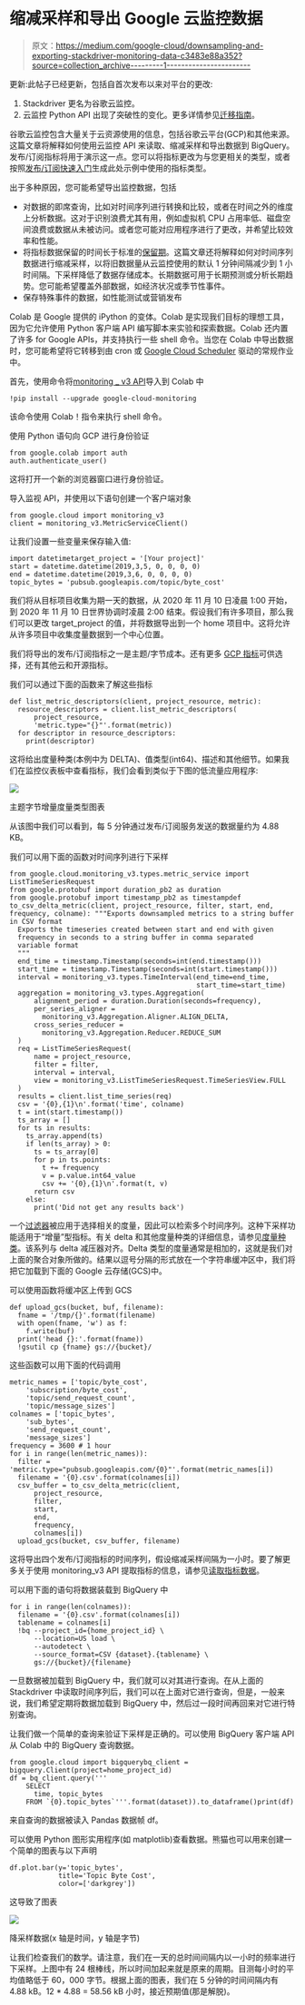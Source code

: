 # 缩减采样和导出 Google 云监控数据

> 原文：<https://medium.com/google-cloud/downsampling-and-exporting-stackdriver-monitoring-data-c3483e88a352?source=collection_archive---------1----------------------->

更新:此帖子已经更新，包括自首次发布以来对平台的更改:

1.  Stackdriver 更名为谷歌云监控。
2.  云监控 Python API 出现了突破性的变化。更多详情参见[迁移指南](https://github.com/googleapis/python-monitoring/blob/master/UPGRADING.md)。

谷歌云监控包含大量关于云资源使用的信息，包括谷歌云平台(GCP)和其他来源。这篇文章将解释如何使用云监控 API 来读取、缩减采样和导出数据到 BigQuery。发布/订阅指标将用于演示这一点。您可以将指标更改为与您更相关的类型，或者按照[发布/订阅快速入门](【https://cloud.google.com/pubsub/docs/quickstart-cli】T2)生成此处示例中使用的指标类型。

出于多种原因，您可能希望导出监控数据，包括

*   对数据的即席查询，比如对时间序列进行转换和比较，或者在时间之外的维度上分析数据。这对于识别浪费尤其有用，例如虚拟机 CPU 占用率低、磁盘空间浪费或数据从未被访问。或者您可能对应用程序进行了更改，并希望比较效率和性能。
*   将指标数据保留的时间长于标准的[保留期](https://cloud.google.com/monitoring/quotas#data_retention_policy)。这篇文章还将解释如何对时间序列数据进行缩减采样，以将旧数据量从云监控使用的默认 1 分钟间隔减少到 1 小时间隔。下采样降低了数据存储成本。长期数据可用于长期预测或分析长期趋势。您可能希望覆盖外部数据，如经济状况或季节性事件。
*   保存特殊事件的数据，如性能测试或营销发布

Colab 是 Google 提供的 iPython 的变体。Colab 是实现我们目标的理想工具，因为它允许使用 Python 客户端 API 编写脚本来实验和探索数据。Colab 还内置了许多 for Google APIs，并支持执行一些 shell 命令。当您在 Colab 中导出数据时，您可能希望将它转移到由 cron 或 [Google Cloud Scheduler](https://cloud.google.com/scheduler/) 驱动的常规作业中。

首先，使用命令将[monitoring _ v3 API](https://cloud.google.com/monitoring/api/ref_v3/rpc/google.monitoring.v3)导入到 Colab 中

```
!pip install --upgrade google-cloud-monitoring
```

该命令使用 Colab！指令来执行 shell 命令。

使用 Python 语句向 GCP 进行身份验证

```
from google.colab import auth
auth.authenticate_user()
```

这将打开一个新的浏览器窗口进行身份验证。

导入监视 API，并使用以下语句创建一个客户端对象

```
from google.cloud import monitoring_v3
client = monitoring_v3.MetricServiceClient()
```

让我们设置一些变量来保存输入值:

```
import datetimetarget_project = '[Your project]'
start = datetime.datetime(2019,3,5, 0, 0, 0, 0)
end = datetime.datetime(2019,3,6, 0, 0, 0, 0)
topic_bytes = 'pubsub.googleapis.com/topic/byte_cost'
```

我们将从目标项目收集为期一天的数据，从 2020 年 11 月 10 日凌晨 1:00 开始，到 2020 年 11 月 10 日世界协调时凌晨 2:00 结束。假设我们有许多项目，那么我们可以更改 target_project 的值，并将数据导出到一个 home 项目中。这将允许从许多项目中收集度量数据到一个中心位置。

我们将导出的发布/订阅指标之一是主题/字节成本。还有更多 [GCP 指标](https://cloud.google.com/monitoring/api/metrics_gcp)可供选择，还有其他云和开源指标。

我们可以通过下面的函数来了解这些指标

```
def list_metric_descriptors(client, project_resource, metric):
  resource_descriptors = client.list_metric_descriptors(
      project_resource,
      'metric.type="{}"'.format(metric))
  for descriptor in resource_descriptors:
    print(descriptor)
```

这将给出度量种类(本例中为 DELTA)、值类型(int64)、描述和其他细节。如果我们在监控仪表板中查看指标，我们会看到类似于下图的低流量应用程序:

![](img/6e3190579da9f9bef8accfb3633977ee.png)

主题字节增量度量类型图表

从该图中我们可以看到，每 5 分钟通过发布/订阅服务发送的数据量约为 4.88 KB。

我们可以用下面的函数对时间序列进行下采样

```
from google.cloud.monitoring_v3.types.metric_service import ListTimeSeriesRequest
from google.protobuf import duration_pb2 as duration
from google.protobuf import timestamp_pb2 as timestampdef to_csv_delta_metric(client, project_resource, filter, start, end, frequency, colname): """Exports downsampled metrics to a string buffer in CSV format
  Exports the timeseries created between start and end with given
  frequency in seconds to a string buffer in comma separated
  variable format
  """
  end_time = timestamp.Timestamp(seconds=int(end.timestamp()))
  start_time = timestamp.Timestamp(seconds=int(start.timestamp()))
  interval = monitoring_v3.types.TimeInterval(end_time=end_time,
                                              start_time=start_time)
  aggregation = monitoring_v3.types.Aggregation(
      alignment_period = duration.Duration(seconds=frequency),
      per_series_aligner =   
        monitoring_v3.Aggregation.Aligner.ALIGN_DELTA,
      cross_series_reducer =
        monitoring_v3.Aggregation.Reducer.REDUCE_SUM
  )
  req = ListTimeSeriesRequest(
      name = project_resource,
      filter = filter,
      interval = interval,
      view = monitoring_v3.ListTimeSeriesRequest.TimeSeriesView.FULL
  )
  results = client.list_time_series(req)
  csv = '{0},{1}\n'.format('time', colname)
  t = int(start.timestamp())
  ts_array = []
  for ts in results:
    ts_array.append(ts)
    if len(ts_array) > 0:
      ts = ts_array[0]
      for p in ts.points:
        t += frequency
        v = p.value.int64_value
        csv += '{0},{1}\n'.format(t, v)
      return csv
    else:
      print('Did not get any results back') 
```

一个[过滤器](https://cloud.google.com/monitoring/api/v3/filters)被应用于选择相关的度量，因此可以检索多个时间序列。这种下采样功能适用于“增量”型指标。有关 delta 和其他度量种类的详细信息，请参见[度量种类](https://cloud.google.com/monitoring/api/v3/metrics-details)。该系列与 delta 减压器对齐。Delta 类型的度量通常是相加的，这就是我们对上面的聚合对象所做的。结果以逗号分隔的形式放在一个字符串缓冲区中，我们将把它加载到下面的 Google 云存储(GCS)中。

可以使用函数将缓冲区上传到 GCS

```
def upload_gcs(bucket, buf, filename):
  fname = '/tmp/{}'.format(filename)
  with open(fname, 'w') as f:
    f.write(buf)
  print('head {}:'.format(fname))
  !gsutil cp {fname} gs://{bucket}/
```

这些函数可以用下面的代码调用

```
metric_names = ['topic/byte_cost',
    'subscription/byte_cost',
    'topic/send_request_count',
    'topic/message_sizes']
colnames = ['topic_bytes',
    'sub_bytes',
    'send_request_count',
    'message_sizes']
frequency = 3600 # 1 hour
for i in range(len(metric_names)):
  filter =  'metric.type="pubsub.googleapis.com/{0}"'.format(metric_names[i])
  filename = '{0}.csv'.format(colnames[i])
  csv_buffer = to_csv_delta_metric(client,
      project_resource,
      filter,
      start,
      end,
      frequency,
      colnames[i])
  upload_gcs(bucket, csv_buffer, filename)
```

这将导出四个发布/订阅指标的时间序列，假设缩减采样间隔为一小时。要了解更多关于使用 monitoring_v3 API 提取指标的信息，请参见[读取指标数据](https://cloud.google.com/monitoring/custom-metrics/reading-metrics)。

可以用下面的语句将数据装载到 BigQuery 中

```
for i in range(len(colnames)):
  filename = '{0}.csv'.format(colnames[i])
  tablename = colnames[i]
  !bq --project_id={home_project_id} \
      --location=US load \
      --autodetect \
      --source_format=CSV {dataset}.{tablename} \
      gs://{bucket}/{filename}
```

一旦数据被加载到 BigQuery 中，我们就可以对其进行查询。在从上面的 Stackdriver 中读取时间序列后，我们可以在上面对它进行查询，但是，一般来说，我们希望定期将数据加载到 BigQuery 中，然后过一段时间再回来对它进行特别查询。

让我们做一个简单的查询来验证下采样是正确的。可以使用 BigQuery 客户端 API 从 Colab 中的 BigQuery 查询数据。

```
from google.cloud import bigquerybq_client = bigquery.Client(project=home_project_id)
df = bq_client.query('''
    SELECT
      time, topic_bytes
    FROM `{0}.topic_bytes`'''.format(dataset)).to_dataframe()print(df)
```

来自查询的数据被读入 Pandas 数据帧 df。

可以使用 Python 图形实用程序(如 matplotlib)查看数据。熊猫也可以用来创建一个简单的图表与以下声明

```
df.plot.bar(y='topic_bytes',
            title='Topic Byte Cost',
            color=['darkgrey'])
```

这导致了图表

![](img/0343ac18fd684b262d6a8f58e528fc53.png)

降采样数据(x 轴是时间，y 轴是字节)

让我们检查我们的数学。请注意，我们在一天的总时间间隔内以一小时的频率进行下采样。上图中有 24 根棒线，所以时间加起来就是原来的周期。目测每小时的平均值略低于 60，000 字节。根据上面的图表，我们在 5 分钟的时间间隔内有 4.88 kB。12 * 4.88 = 58.56 kB 小时，接近预期值(那是解脱)。